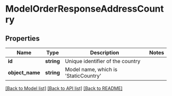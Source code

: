 # ModelOrderResponseAddressCountry

## Properties
Name | Type | Description | Notes
------------ | ------------- | ------------- | -------------
**id** | **string** | Unique identifier of the country | 
**object_name** | **string** | Model name, which is &#x27;StaticCountry&#x27; | 

[[Back to Model list]](../../README.md#documentation-for-models) [[Back to API list]](../../README.md#documentation-for-api-endpoints) [[Back to README]](../../README.md)

